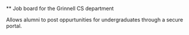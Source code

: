 ** Job board for the Grinnell CS department

Allows alumni to post oppurtunities for undergraduates through a secure portal.

